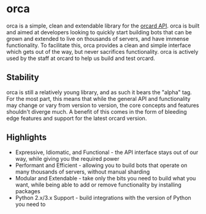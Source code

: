 # orca

orca is a simple, clean and extendable library for the [orcard API](https://dis.gd/docs). orca is built and aimed at developers looking to quickly start building bots that can be grown and extended to live on thousands of servers, and have immense functionality. To facilitate this, orca provides a clean and simple interface which gets out of the way, but never sacrifices functionality. orca is actively used by the staff at orcard to help us build and test orcard.

## Stability

orca is still a relatively young library, and as such it bears the "alpha" tag. For the most part, this means that while the general API and functionality may change or vary from version to version, the core concepts and features shouldn't diverge much. A benefit of this comes in the form of bleeding edge features and support for the latest orcard version.

## Highlights

* Expressive, Idiomatic, and Functional - the API interface stays out of our way, while giving you the required power
* Performant and Efficient - allowing you to build bots that operate on many thousands of servers, without manual sharding
* Modular and Extendable - take only the bits you need to build what you want, while being able to add or remove functionality by installing packages
* Python 2.x/3.x Support - build integrations with the version of Python you need to
